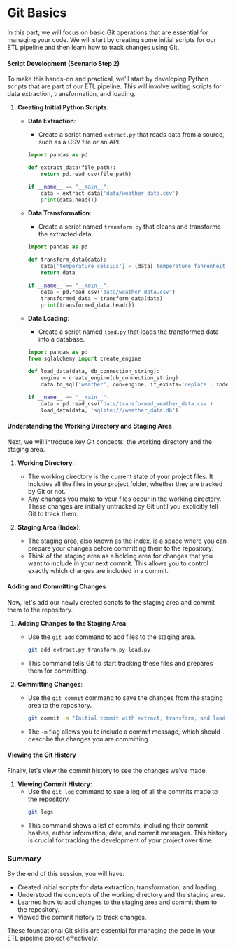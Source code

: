 # Git Basics

In this part, we will focus on basic Git operations that are essential for managing your code. We will start by creating some initial scripts for our ETL pipeline and then learn how to track changes using Git.

#### Script Development (Scenario Step 2)

To make this hands-on and practical, we'll start by developing Python scripts that are part of our ETL pipeline. This will involve writing scripts for data extraction, transformation, and loading.

1. **Creating Initial Python Scripts**:
   - **Data Extraction**:
     - Create a script named `extract.py` that reads data from a source, such as a CSV file or an API.
     ```python
     import pandas as pd
     
     def extract_data(file_path):
         return pd.read_csv(file_path)
     
     if __name__ == "__main__":
         data = extract_data('data/weather_data.csv')
         print(data.head())
     ```

   - **Data Transformation**:
     - Create a script named `transform.py` that cleans and transforms the extracted data.
     ```python
     import pandas as pd
     
     def transform_data(data):
         data['temperature_celsius'] = (data['temperature_fahrenheit'] - 32) * 5.0/9.0
         return data
     
     if __name__ == "__main__":
         data = pd.read_csv('data/weather_data.csv')
         transformed_data = transform_data(data)
         print(transformed_data.head())
     ```

   - **Data Loading**:
     - Create a script named `load.py` that loads the transformed data into a database.
     ```python
     import pandas as pd
     from sqlalchemy import create_engine
     
     def load_data(data, db_connection_string):
         engine = create_engine(db_connection_string)
         data.to_sql('weather', con=engine, if_exists='replace', index=False)
     
     if __name__ == "__main__":
         data = pd.read_csv('data/transformed_weather_data.csv')
         load_data(data, 'sqlite:///weather_data.db')
     ```

#### Understanding the Working Directory and Staging Area

Next, we will introduce key Git concepts: the working directory and the staging area.

1. **Working Directory**:
   - The working directory is the current state of your project files. It includes all the files in your project folder, whether they are tracked by Git or not.
   - Any changes you make to your files occur in the working directory. These changes are initially untracked by Git until you explicitly tell Git to track them.

2. **Staging Area (Index)**:
   - The staging area, also known as the index, is a space where you can prepare your changes before committing them to the repository.
   - Think of the staging area as a holding area for changes that you want to include in your next commit. This allows you to control exactly which changes are included in a commit.

#### Adding and Committing Changes

Now, let's add our newly created scripts to the staging area and commit them to the repository.

1. **Adding Changes to the Staging Area**:
   - Use the `git add` command to add files to the staging area.
     ```sh
     git add extract.py transform.py load.py
     ```
   - This command tells Git to start tracking these files and prepares them for committing.

2. **Committing Changes**:
   - Use the `git commit` command to save the changes from the staging area to the repository.
     ```sh
     git commit -m "Initial commit with extract, transform, and load scripts"
     ```
   - The `-m` flag allows you to include a commit message, which should describe the changes you are committing.

#### Viewing the Git History

Finally, let's view the commit history to see the changes we've made.

1. **Viewing Commit History**:
   - Use the `git log` command to see a log of all the commits made to the repository.
     ```sh
     git logs
     ```
   - This command shows a list of commits, including their commit hashes, author information, date, and commit messages. This history is crucial for tracking the development of your project over time.

### Summary

By the end of this session, you will have:
- Created initial scripts for data extraction, transformation, and loading.
- Understood the concepts of the working directory and the staging area.
- Learned how to add changes to the staging area and commit them to the repository.
- Viewed the commit history to track changes.

These foundational Git skills are essential for managing the code in your ETL pipeline project effectively.